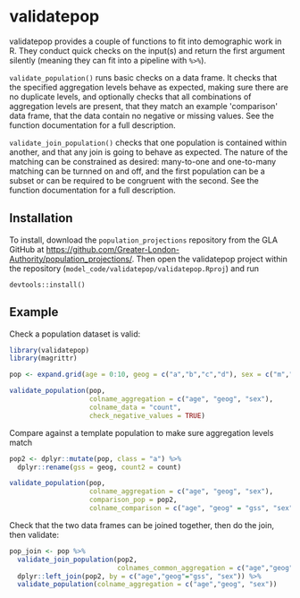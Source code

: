 # validatepop

validatepop provides a couple of functions to fit into demographic work in R. They conduct quick checks on the input(s) and return the first argument silently (meaning they can fit into a pipeline with `%>%`).

`validate_population()` runs basic checks on a data frame. It checks that the specified aggregation levels behave as expected, making sure there are no duplicate levels, and optionally checks that all combinations of aggregation levels are present, that they match an example 'comparison' data frame, that the data contain no negative or missing values. See the function documentation for a full description.

`validate_join_population()` checks that one population is contained within another, and that any join is going to behave as expected. The nature of the matching can be constrained as desired: many-to-one and one-to-many matching can be turnned on and off, and the first population can be a subset or can be required to be congruent with the second. See the function documentation for a full description.

## Installation

To install, download the `population_projections` repository from the GLA GitHub at https://github.com/Greater-London-Authority/population_projections/. Then open the validatepop project within the repository (`model_code/validatepop/validatepop.Rproj`) and run

```
devtools::install()
```


## Example

Check a population dataset is valid:

```r
library(validatepop)
library(magrittr)

pop <- expand.grid(age = 0:10, geog = c("a","b","c","d"), sex = c("m","f"), count = 100)

validate_population(pop,
                    colname_aggregation = c("age", "geog", "sex"),
                    colname_data = "count",
                    check_negative_values = TRUE)
```

Compare against a template population to make sure aggregation levels match
```r
pop2 <- dplyr::mutate(pop, class = "a") %>%
  dplyr::rename(gss = geog, count2 = count)

validate_population(pop,
                    colname_aggregation = c("age", "geog", "sex"),
                    comparison_pop = pop2,
                    colname_comparison = c("age", "geog" = "gss", "sex"))
```

Check that the two data frames can be joined together, then do the join, then validate:
```r
pop_join <- pop %>%
  validate_join_population(pop2,
                           colnames_common_aggregation = c("age","geog"="gss", "sex")) %>%
  dplyr::left_join(pop2, by = c("age","geog"="gss", "sex")) %>%
  validate_population(colname_aggregation = c("age","geog", "sex"))
```
